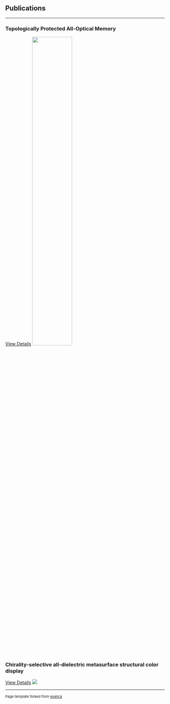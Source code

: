 ## Publications

---

### Topologically Protected All-Optical Memory

[View Details](/sample_page)
<img src="images/350dpi_JPG.jpg" width=50% height=50%/>

### Chirality-selective all-dielectric metasurface structural color display

[View Details](/sample_page)
<img src="images/350dpi_JPG.jpg?raw=true"/>




---
<p style="font-size:11px">Page template forked from <a href="https://github.com/evanca/quick-portfolio">evanca</a></p>
<!-- Remove above link if you don't want to attibute -->
